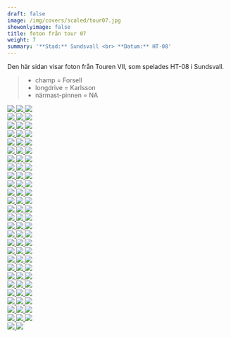 ```yaml
---  
draft: false  
image: /img/covers/scaled/tour07.jpg  
showonlyimage: false  
title: foton från tour 07  
weight: 7  
summary: '**Stad:** Sundsvall <br> **Datum:** HT-08'  
---
```


Den här sidan visar foton från Touren VII, som spelades HT-08 i
Sundsvall.

> -   champ = Forsell  
> -   longdrive = Karlsson  
> -   närmast-pinnen = NA

<div class="col-md-8"> <div class="row">  
<a href="/img/tour07/scaled/001.JPG" data-toggle="lightbox" data-gallery="example-gallery" class="col-sm-4">
<img src="/img/tour07/thumbs/001.JPG" class="img-fluid"> </a>  
<a href="/img/tour07/scaled/002.JPG" data-toggle="lightbox" data-gallery="example-gallery" class="col-sm-4">
<img src="/img/tour07/thumbs/002.JPG" class="img-fluid"> </a>  
<a href="/img/tour07/scaled/003.JPG" data-toggle="lightbox" data-gallery="example-gallery" class="col-sm-4">
<img src="/img/tour07/thumbs/003.JPG" class="img-fluid"> </a> </div>
<div class="row">  
<a href="/img/tour07/scaled/004.JPG" data-toggle="lightbox" data-gallery="example-gallery" class="col-sm-4">
<img src="/img/tour07/thumbs/004.JPG" class="img-fluid"> </a>  
<a href="/img/tour07/scaled/005.JPG" data-toggle="lightbox" data-gallery="example-gallery" class="col-sm-4">
<img src="/img/tour07/thumbs/005.JPG" class="img-fluid"> </a>  
<a href="/img/tour07/scaled/006.JPG" data-toggle="lightbox" data-gallery="example-gallery" class="col-sm-4">
<img src="/img/tour07/thumbs/006.JPG" class="img-fluid"> </a> </div>
<div class="row">  
<a href="/img/tour07/scaled/007.JPG" data-toggle="lightbox" data-gallery="example-gallery" class="col-sm-4">
<img src="/img/tour07/thumbs/007.JPG" class="img-fluid"> </a>  
<a href="/img/tour07/scaled/008.JPG" data-toggle="lightbox" data-gallery="example-gallery" class="col-sm-4">
<img src="/img/tour07/thumbs/008.JPG" class="img-fluid"> </a>  
<a href="/img/tour07/scaled/009.JPG" data-toggle="lightbox" data-gallery="example-gallery" class="col-sm-4">
<img src="/img/tour07/thumbs/009.JPG" class="img-fluid"> </a> </div>
<div class="row">  
<a href="/img/tour07/scaled/010.JPG" data-toggle="lightbox" data-gallery="example-gallery" class="col-sm-4">
<img src="/img/tour07/thumbs/010.JPG" class="img-fluid"> </a>  
<a href="/img/tour07/scaled/011.JPG" data-toggle="lightbox" data-gallery="example-gallery" class="col-sm-4">
<img src="/img/tour07/thumbs/011.JPG" class="img-fluid"> </a>  
<a href="/img/tour07/scaled/012.JPG" data-toggle="lightbox" data-gallery="example-gallery" class="col-sm-4">
<img src="/img/tour07/thumbs/012.JPG" class="img-fluid"> </a> </div>
<div class="row">  
<a href="/img/tour07/scaled/013.JPG" data-toggle="lightbox" data-gallery="example-gallery" class="col-sm-4">
<img src="/img/tour07/thumbs/013.JPG" class="img-fluid"> </a>  
<a href="/img/tour07/scaled/014.JPG" data-toggle="lightbox" data-gallery="example-gallery" class="col-sm-4">
<img src="/img/tour07/thumbs/014.JPG" class="img-fluid"> </a>  
<a href="/img/tour07/scaled/015.JPG" data-toggle="lightbox" data-gallery="example-gallery" class="col-sm-4">
<img src="/img/tour07/thumbs/015.JPG" class="img-fluid"> </a> </div>
<div class="row">  
<a href="/img/tour07/scaled/016.JPG" data-toggle="lightbox" data-gallery="example-gallery" class="col-sm-4">
<img src="/img/tour07/thumbs/016.JPG" class="img-fluid"> </a>  
<a href="/img/tour07/scaled/017.JPG" data-toggle="lightbox" data-gallery="example-gallery" class="col-sm-4">
<img src="/img/tour07/thumbs/017.JPG" class="img-fluid"> </a>  
<a href="/img/tour07/scaled/018.JPG" data-toggle="lightbox" data-gallery="example-gallery" class="col-sm-4">
<img src="/img/tour07/thumbs/018.JPG" class="img-fluid"> </a> </div>
<div class="row">  
<a href="/img/tour07/scaled/019.JPG" data-toggle="lightbox" data-gallery="example-gallery" class="col-sm-4">
<img src="/img/tour07/thumbs/019.JPG" class="img-fluid"> </a>  
<a href="/img/tour07/scaled/020.JPG" data-toggle="lightbox" data-gallery="example-gallery" class="col-sm-4">
<img src="/img/tour07/thumbs/020.JPG" class="img-fluid"> </a>  
<a href="/img/tour07/scaled/021.JPG" data-toggle="lightbox" data-gallery="example-gallery" class="col-sm-4">
<img src="/img/tour07/thumbs/021.JPG" class="img-fluid"> </a> </div>
<div class="row">  
<a href="/img/tour07/scaled/022.JPG" data-toggle="lightbox" data-gallery="example-gallery" class="col-sm-4">
<img src="/img/tour07/thumbs/022.JPG" class="img-fluid"> </a>  
<a href="/img/tour07/scaled/023.JPG" data-toggle="lightbox" data-gallery="example-gallery" class="col-sm-4">
<img src="/img/tour07/thumbs/023.JPG" class="img-fluid"> </a>  
<a href="/img/tour07/scaled/024.JPG" data-toggle="lightbox" data-gallery="example-gallery" class="col-sm-4">
<img src="/img/tour07/thumbs/024.JPG" class="img-fluid"> </a> </div>
<div class="row">  
<a href="/img/tour07/scaled/025.JPG" data-toggle="lightbox" data-gallery="example-gallery" class="col-sm-4">
<img src="/img/tour07/thumbs/025.JPG" class="img-fluid"> </a>  
<a href="/img/tour07/scaled/026.JPG" data-toggle="lightbox" data-gallery="example-gallery" class="col-sm-4">
<img src="/img/tour07/thumbs/026.JPG" class="img-fluid"> </a>  
<a href="/img/tour07/scaled/027.JPG" data-toggle="lightbox" data-gallery="example-gallery" class="col-sm-4">
<img src="/img/tour07/thumbs/027.JPG" class="img-fluid"> </a> </div>
<div class="row">  
<a href="/img/tour07/scaled/028.JPG" data-toggle="lightbox" data-gallery="example-gallery" class="col-sm-4">
<img src="/img/tour07/thumbs/028.JPG" class="img-fluid"> </a>  
<a href="/img/tour07/scaled/029.JPG" data-toggle="lightbox" data-gallery="example-gallery" class="col-sm-4">
<img src="/img/tour07/thumbs/029.JPG" class="img-fluid"> </a>  
<a href="/img/tour07/scaled/030.JPG" data-toggle="lightbox" data-gallery="example-gallery" class="col-sm-4">
<img src="/img/tour07/thumbs/030.JPG" class="img-fluid"> </a> </div>
<div class="row">  
<a href="/img/tour07/scaled/031.JPG" data-toggle="lightbox" data-gallery="example-gallery" class="col-sm-4">
<img src="/img/tour07/thumbs/031.JPG" class="img-fluid"> </a>  
<a href="/img/tour07/scaled/032.JPG" data-toggle="lightbox" data-gallery="example-gallery" class="col-sm-4">
<img src="/img/tour07/thumbs/032.JPG" class="img-fluid"> </a>  
<a href="/img/tour07/scaled/033.JPG" data-toggle="lightbox" data-gallery="example-gallery" class="col-sm-4">
<img src="/img/tour07/thumbs/033.JPG" class="img-fluid"> </a> </div>
<div class="row">  
<a href="/img/tour07/scaled/034.JPG" data-toggle="lightbox" data-gallery="example-gallery" class="col-sm-4">
<img src="/img/tour07/thumbs/034.JPG" class="img-fluid"> </a>  
<a href="/img/tour07/scaled/035.JPG" data-toggle="lightbox" data-gallery="example-gallery" class="col-sm-4">
<img src="/img/tour07/thumbs/035.JPG" class="img-fluid"> </a>  
<a href="/img/tour07/scaled/036.JPG" data-toggle="lightbox" data-gallery="example-gallery" class="col-sm-4">
<img src="/img/tour07/thumbs/036.JPG" class="img-fluid"> </a> </div>
<div class="row">  
<a href="/img/tour07/scaled/037.JPG" data-toggle="lightbox" data-gallery="example-gallery" class="col-sm-4">
<img src="/img/tour07/thumbs/037.JPG" class="img-fluid"> </a>  
<a href="/img/tour07/scaled/038.JPG" data-toggle="lightbox" data-gallery="example-gallery" class="col-sm-4">
<img src="/img/tour07/thumbs/038.JPG" class="img-fluid"> </a>  
<a href="/img/tour07/scaled/039.JPG" data-toggle="lightbox" data-gallery="example-gallery" class="col-sm-4">
<img src="/img/tour07/thumbs/039.JPG" class="img-fluid"> </a> </div>
<div class="row">  
<a href="/img/tour07/scaled/040.JPG" data-toggle="lightbox" data-gallery="example-gallery" class="col-sm-4">
<img src="/img/tour07/thumbs/040.JPG" class="img-fluid"> </a>  
<a href="/img/tour07/scaled/041.JPG" data-toggle="lightbox" data-gallery="example-gallery" class="col-sm-4">
<img src="/img/tour07/thumbs/041.JPG" class="img-fluid"> </a>  
<a href="/img/tour07/scaled/042.JPG" data-toggle="lightbox" data-gallery="example-gallery" class="col-sm-4">
<img src="/img/tour07/thumbs/042.JPG" class="img-fluid"> </a> </div>
<div class="row">  
<a href="/img/tour07/scaled/043.JPG" data-toggle="lightbox" data-gallery="example-gallery" class="col-sm-4">
<img src="/img/tour07/thumbs/043.JPG" class="img-fluid"> </a>  
<a href="/img/tour07/scaled/044.JPG" data-toggle="lightbox" data-gallery="example-gallery" class="col-sm-4">
<img src="/img/tour07/thumbs/044.JPG" class="img-fluid"> </a>  
<a href="/img/tour07/scaled/045.JPG" data-toggle="lightbox" data-gallery="example-gallery" class="col-sm-4">
<img src="/img/tour07/thumbs/045.JPG" class="img-fluid"> </a> </div>
<div class="row">  
<a href="/img/tour07/scaled/046.JPG" data-toggle="lightbox" data-gallery="example-gallery" class="col-sm-4">
<img src="/img/tour07/thumbs/046.JPG" class="img-fluid"> </a>  
<a href="/img/tour07/scaled/047.JPG" data-toggle="lightbox" data-gallery="example-gallery" class="col-sm-4">
<img src="/img/tour07/thumbs/047.JPG" class="img-fluid"> </a>  
<a href="/img/tour07/scaled/048.JPG" data-toggle="lightbox" data-gallery="example-gallery" class="col-sm-4">
<img src="/img/tour07/thumbs/048.JPG" class="img-fluid"> </a> </div>
<div class="row">  
<a href="/img/tour07/scaled/049.JPG" data-toggle="lightbox" data-gallery="example-gallery" class="col-sm-4">
<img src="/img/tour07/thumbs/049.JPG" class="img-fluid"> </a>  
<a href="/img/tour07/scaled/050.JPG" data-toggle="lightbox" data-gallery="example-gallery" class="col-sm-4">
<img src="/img/tour07/thumbs/050.JPG" class="img-fluid"> </a>  
<a href="/img/tour07/scaled/051.JPG" data-toggle="lightbox" data-gallery="example-gallery" class="col-sm-4">
<img src="/img/tour07/thumbs/051.JPG" class="img-fluid"> </a> </div>
<div class="row">  
<a href="/img/tour07/scaled/052.JPG" data-toggle="lightbox" data-gallery="example-gallery" class="col-sm-4">
<img src="/img/tour07/thumbs/052.JPG" class="img-fluid"> </a>  
<a href="/img/tour07/scaled/053.JPG" data-toggle="lightbox" data-gallery="example-gallery" class="col-sm-4">
<img src="/img/tour07/thumbs/053.JPG" class="img-fluid"> </a>  
<a href="/img/tour07/scaled/054.JPG" data-toggle="lightbox" data-gallery="example-gallery" class="col-sm-4">
<img src="/img/tour07/thumbs/054.JPG" class="img-fluid"> </a> </div>
<div class="row">  
<a href="/img/tour07/scaled/055.JPG" data-toggle="lightbox" data-gallery="example-gallery" class="col-sm-4">
<img src="/img/tour07/thumbs/055.JPG" class="img-fluid"> </a>  
<a href="/img/tour07/scaled/056.JPG" data-toggle="lightbox" data-gallery="example-gallery" class="col-sm-4">
<img src="/img/tour07/thumbs/056.JPG" class="img-fluid"> </a>  
<a href="/img/tour07/scaled/057.JPG" data-toggle="lightbox" data-gallery="example-gallery" class="col-sm-4">
<img src="/img/tour07/thumbs/057.JPG" class="img-fluid"> </a> </div>
<div class="row">  
<a href="/img/tour07/scaled/058.JPG" data-toggle="lightbox" data-gallery="example-gallery" class="col-sm-4">
<img src="/img/tour07/thumbs/058.JPG" class="img-fluid"> </a>  
<a href="/img/tour07/scaled/059.JPG" data-toggle="lightbox" data-gallery="example-gallery" class="col-sm-4">
<img src="/img/tour07/thumbs/059.JPG" class="img-fluid"> </a>  
<a href="/img/tour07/scaled/060.JPG" data-toggle="lightbox" data-gallery="example-gallery" class="col-sm-4">
<img src="/img/tour07/thumbs/060.JPG" class="img-fluid"> </a> </div>
<div class="row">  
<a href="/img/tour07/scaled/061.JPG" data-toggle="lightbox" data-gallery="example-gallery" class="col-sm-4">
<img src="/img/tour07/thumbs/061.JPG" class="img-fluid"> </a>  
<a href="/img/tour07/scaled/062.JPG" data-toggle="lightbox" data-gallery="example-gallery" class="col-sm-4">
<img src="/img/tour07/thumbs/062.JPG" class="img-fluid"> </a>  
<a href="/img/tour07/scaled/063.JPG" data-toggle="lightbox" data-gallery="example-gallery" class="col-sm-4">
<img src="/img/tour07/thumbs/063.JPG" class="img-fluid"> </a> </div>
<div class="row">  
<a href="/img/tour07/scaled/064.JPG" data-toggle="lightbox" data-gallery="example-gallery" class="col-sm-4">
<img src="/img/tour07/thumbs/064.JPG" class="img-fluid"> </a>  
<a href="/img/tour07/scaled/065.JPG" data-toggle="lightbox" data-gallery="example-gallery" class="col-sm-4">
<img src="/img/tour07/thumbs/065.JPG" class="img-fluid"> </a>  
<a href="/img/tour07/scaled/066.JPG" data-toggle="lightbox" data-gallery="example-gallery" class="col-sm-4">
<img src="/img/tour07/thumbs/066.JPG" class="img-fluid"> </a> </div>
<div class="row">  
<a href="/img/tour07/scaled/067.JPG" data-toggle="lightbox" data-gallery="example-gallery" class="col-sm-4">
<img src="/img/tour07/thumbs/067.JPG" class="img-fluid"> </a>  
<a href="/img/tour07/scaled/068.JPG" data-toggle="lightbox" data-gallery="example-gallery" class="col-sm-4">
<img src="/img/tour07/thumbs/068.JPG" class="img-fluid"> </a>  
<a href="/img/tour07/scaled/069.JPG" data-toggle="lightbox" data-gallery="example-gallery" class="col-sm-4">
<img src="/img/tour07/thumbs/069.JPG" class="img-fluid"> </a> </div>
<div class="row">  
<a href="/img/tour07/scaled/070.JPG" data-toggle="lightbox" data-gallery="example-gallery" class="col-sm-4">
<img src="/img/tour07/thumbs/070.JPG" class="img-fluid"> </a>  
<a href="/img/tour07/scaled/071.JPG" data-toggle="lightbox" data-gallery="example-gallery" class="col-sm-4">
<img src="/img/tour07/thumbs/071.JPG" class="img-fluid"> </a>  
<a href="/img/tour07/scaled/072.JPG" data-toggle="lightbox" data-gallery="example-gallery" class="col-sm-4">
<img src="/img/tour07/thumbs/072.JPG" class="img-fluid"> </a> </div>
<div class="row">  
<a href="/img/tour07/scaled/073.JPG" data-toggle="lightbox" data-gallery="example-gallery" class="col-sm-4">
<img src="/img/tour07/thumbs/073.JPG" class="img-fluid"> </a>  
<a href="/img/tour07/scaled/074.JPG" data-toggle="lightbox" data-gallery="example-gallery" class="col-sm-4">
<img src="/img/tour07/thumbs/074.JPG" class="img-fluid"> </a>  
<a href="/img/tour07/scaled/075.JPG" data-toggle="lightbox" data-gallery="example-gallery" class="col-sm-4">
<img src="/img/tour07/thumbs/075.JPG" class="img-fluid"> </a> </div>
<div class="row">  
<a href="/img/tour07/scaled/076.JPG" data-toggle="lightbox" data-gallery="example-gallery" class="col-sm-4">
<img src="/img/tour07/thumbs/076.JPG" class="img-fluid"> </a>  
<a href="/img/tour07/scaled/077.JPG" data-toggle="lightbox" data-gallery="example-gallery" class="col-sm-4">
<img src="/img/tour07/thumbs/077.JPG" class="img-fluid"> </a>  
<a href="/img/tour07/scaled/078.JPG" data-toggle="lightbox" data-gallery="example-gallery" class="col-sm-4">
<img src="/img/tour07/thumbs/078.JPG" class="img-fluid"> </a> </div>
<div class="row">  
<a href="/img/tour07/scaled/079.JPG" data-toggle="lightbox" data-gallery="example-gallery" class="col-sm-4">
<img src="/img/tour07/thumbs/079.JPG" class="img-fluid"> </a>  
<a href="/img/tour07/scaled/080.JPG" data-toggle="lightbox" data-gallery="example-gallery" class="col-sm-4">
<img src="/img/tour07/thumbs/080.JPG" class="img-fluid"> </a> </div>
</div>
